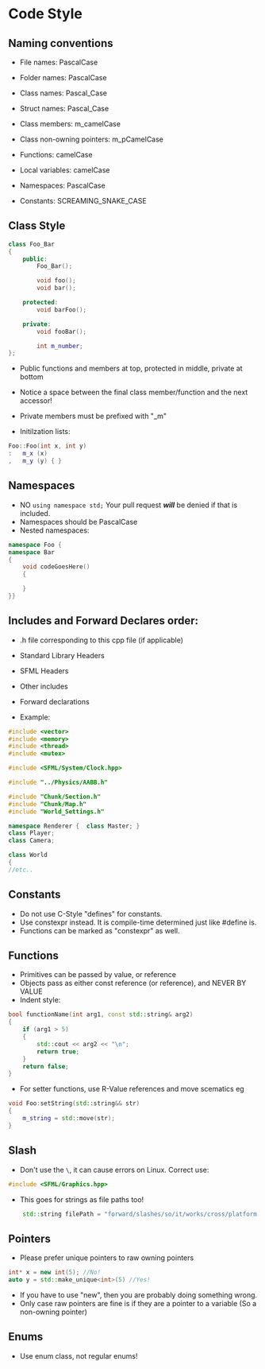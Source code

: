 ﻿# Code Style

## Naming conventions

* File names: PascalCase
* Folder names: PascalCase

* Class names: Pascal_Case
* Struct names: Pascal_Case
* Class members: m_camelCase
* Class non-owning pointers: m_pCamelCase

* Functions: camelCase
* Local variables: camelCase

* Namespaces: PascalCase

* Constants: SCREAMING_SNAKE_CASE

## Class Style

```C++
class Foo_Bar
{
    public:
        Foo_Bar();

        void foo();
        void bar();

    protected:
        void barFoo();

    private:
        void fooBar();

        int m_number;
};
```

* Public functions and members at top, protected in middle, private at bottom
* Notice a space between the final class member/function and the next accessor!
* Private members must be prefixed with "_m"

* Initilzation lists:

```C++
Foo::Foo(int x, int y)
:   m_x (x)
,   m_y (y) { }
```

## Namespaces

* NO `using namespace std;` Your pull request ***will*** be denied if that is included.
* Namespaces should be PascalCase
* Nested namespaces:

```C++
namespace Foo {
namespace Bar
{
    void codeGoesHere()
    {

    }
}}
```

## Includes and Forward Declares order:
* .h file corresponding to this cpp file (if applicable)
* Standard Library Headers
* SFML Headers
* Other includes
* Forward declarations

* Example:
```C++
#include <vector>
#include <memory>
#include <thread>
#include <mutex>

#include <SFML/System/Clock.hpp>

#include "../Physics/AABB.h"

#include "Chunk/Section.h"
#include "Chunk/Map.h"
#include "World_Settings.h"

namespace Renderer {  class Master; }
class Player;
class Camera;

class World
{
//etc..
```

## Constants
* Do not use C-Style "defines" for constants.
* Use constexpr instead. It is compile-time determined just like #define is.
* Functions can be marked as "constexpr" as well.

## Functions

* Primitives can be passed by value, or reference
* Objects pass as either const reference (or reference), and NEVER BY VALUE
* Indent style:

```C++
bool functionName(int arg1, const std::string& arg2)
{
    if (arg1 > 5)
    {
        std::cout << arg2 << "\n";
        return true;
    }
    return false;
}
```

* For setter functions, use R-Value references and move scematics eg

```C++
void Foo:setString(std::string&& str)
{
    m_string = std::move(str);
}
```

## Slash

* Don't use the `\`, it can cause errors on Linux. Correct use:
```C++
#include <SFML/Graphics.hpp>
```

* This goes for strings as file paths too!

```C++
    std::string filePath = "forward/slashes/so/it/works/cross/platform.png"
```

## Pointers

* Please prefer unique pointers to raw owning pointers
```C++
int* x = new int(5); //No!
auto y = std::make_unique<int>(5) //Yes!
```

* If you have to use "new", then you are probably doing something wrong.
* Only case raw pointers are fine is if they are a pointer to a variable (So a non-owning pointer)

## Enums
* Use enum class, not regular enums!
